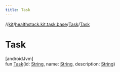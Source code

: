 ```yaml
---
title: Task
---
```

//[kit](../../../index.html)/[healthstack.kit.task.base](../index.html)/[Task](index.html)/[Task](-task.html)



# Task



[androidJvm]\
fun [Task](-task.html)(id: [String](https://kotlinlang.org/api/latest/jvm/stdlib/kotlin/-string/index.html), name: [String](https://kotlinlang.org/api/latest/jvm/stdlib/kotlin/-string/index.html), description: [String](https://kotlinlang.org/api/latest/jvm/stdlib/kotlin/-string/index.html))




